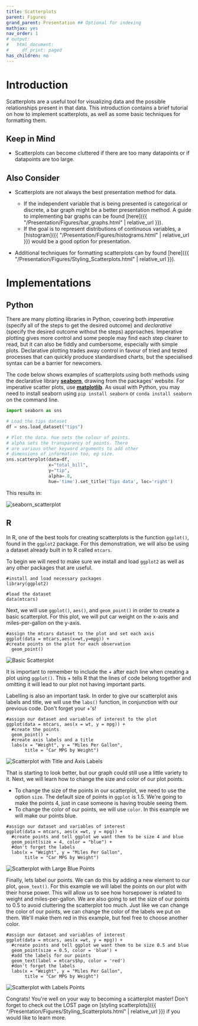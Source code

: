 ```yaml
---
title: Scatterplots
parent: Figures
grand_parent: Presentation ## Optional for indexing
mathjax: yes
nav_order: 1
# output:
#   html_document:
#     df_print: paged
has_children: no
---
```


# Introduction

Scatterplots are a useful tool for visualizing data and the possible relationships present in that data. This introduction contains a brief tutorial on how to implement scatterplots, as well as some basic techniques for formatting them.

## Keep in Mind
* Scatterplots can become cluttered if there are too many datapoints or if datapoints are too large.


## Also Consider
* Scatterplots are not always the best presentation method for data.
  * If the independent variable that is being presented is categorical or discrete, a bar graph might be a better presentation method. A guide to implementing bar graphs can be found [here]({{ "/Presentation/Figures/bar_graphs.html" | relative_url }}).
  * If the goal is to represent distributions of continuous variables, a [histogram]({{ "/Presentation/Figures/histograms.html" | relative_url }}) would be a good option for presentation.

* Additional techniques for formatting scatterplots can by found [here]({{ "/Presentation/Figures/Styling_Scatterplots.html" | relative_url }}).


# Implementations

## Python

There are many plotting libraries in Python, covering both *imperative* (specify all of the steps to get the desired outcome) and *declarative* (specify the desired outcome without the steps) approaches. Imperative plotting gives more control and some people may find each step clearer to read, but it can also be fiddly and cumbersome, especially with simple plots. Declarative plotting trades away control in favour of tried and tested processes that can quickly produce standardised charts, but the specialised syntax can be a barrier for newcomers.

The code below shows examples of scatterplots using both methods using the declarative library [**seaborn**](https://seaborn.pydata.org/index.html), drawing from the packages' website. For imperative scatter plots, use [**matplotlib**](https://matplotlib.org/3.3.0/index.html). As usual with Python, you may need to install seaborn using `pip install seaborn` or `conda install seaborn` on the command line.

```python
import seaborn as sns

# Load the tips dataset
df = sns.load_dataset("tips")

# Plot the data. hue sets the colour of points.
# alpha sets the transparency of points. There
# are various other keyword arguments to add other
# dimensions of information too, eg size.
sns.scatterplot(data=df,
                x="total_bill",
                y="tip",
                alpha=.8,
                hue='time').set_title('Tips data', loc='right')

```

This results in:

![seaborn_scatterplot](Images/Scatterplots/seaborn_scatter.png)


## R
In R, one of the best tools for creating scatterplots is the function `ggplot()`, found in the `ggplot2` package. For this demonstration, we will also be using a dataset already built in to R called `mtcars`.

To begin we will need to make sure we install and load `ggplot2` as well as any other packages that are useful.

```r?example=ggplot
#install and load necessary packages
library(ggplot2)

#load the dataset
data(mtcars)
```

Next, we will use `ggplot()`, `aes()`, and `geom_point()` in order to create a basic scatterplot. For this plot, we will put car weight on the x-axis and miles-per-gallon on the y-axis.

```r?example=ggplot
#assign the mtcars dataset to the plot and set each axis
ggplot(data = mtcars,aes(x=wt,y=mpg)) +
#create points on the plot for each observation
  geom_point()
```
![Basic Scatterplot](Images/Scatterplots/basic_scatterplot.png)

It is important to remember to include the + after each line when creating a plot using `ggplot()`. This + tells R that the lines of code belong together and omitting it will lead to our plot not having important parts.


Labelling is also an important task. In order to give our scatterplot axis labels and title, we will use the `labs()` function, in conjunction with our previous code. Don't forget your +'s!

```r?example=ggplot
#assign our dataset and variables of interest to the plot
ggplot(data = mtcars, aes(x = wt, y = mpg)) +
  #create the points
  geom_point() +
  #create axis labels and a title
  labs(x = "Weight", y = "Miles Per Gallon",
       title = "Car MPG by Weight")
```
![Scatterplot with Title and Axis Labels](Images/Scatterplots/scatter_titles.png)

That is starting to look better, but our graph could still use a little variety to it. Next, we will learn how to change the size and color of our plot points.

* To change the size of the points in our scatterplot, we need to use the option `size`. The default size of points in `ggplot` is 1.5. We're going to make the points 4, just in case someone is having trouble seeing them.
* To change the color of our points, we will use `color`. In this example we will make our points blue.

```r?example=ggplot
#assign our dataset and variables of interest
ggplot(data = mtcars, aes(x =wt, y = mpg)) +
  #create points and tell ggplot we want them to be size 4 and blue
  geom_point(size = 4, color = "blue") +
  #don't forget the labels
  labs(x = "Weight", y = "Miles Per Gallon",
       title = "Car MPG by Weight")
```
![Scatterplot with Large Blue Points](Images/Scatterplots/scatter_size_color.png)

Finally, lets label our points. We can do this by adding a new element to our plot, `geom_text()`. For this example we will label the points on our plot with their horse power. This will allow us to see how horsepower is related to weight and miles-per-gallon. We are also going to set the size of our points to 0.5 to avoid cluttering the scatterplot too much. Just like we can change the color of our points, we can change the color of the labels we put on them. We'll make them red in this example, but feel free to choose another color.

```r?example=ggplot
#assign our dataset and variables of interest
ggplot(data = mtcars, aes(x =wt, y = mpg)) +
  #create points and tell ggplot we want them to be size 0.5 and blue
  geom_point(size = 0.5, color = 'blue') +
  #add the labels for our points
  geom_text(label = mtcars$hp, color = 'red')
  #don't forget the labels
  labs(x = "Weight", y = "Miles Per Gallon",
       title = "Car MPG by Weight")
```
![Scatterplot with Labels Points](Images/Scatterplots/scatter_labels.png)

Congrats! You're well on your way to becoming a scatterplot master! Don't forget to check out the LOST page on [styling scatterplots]({{ "/Presentation/Figures/Styling_Scatterplots.html" | relative_url }}) if you would like to learn more.
